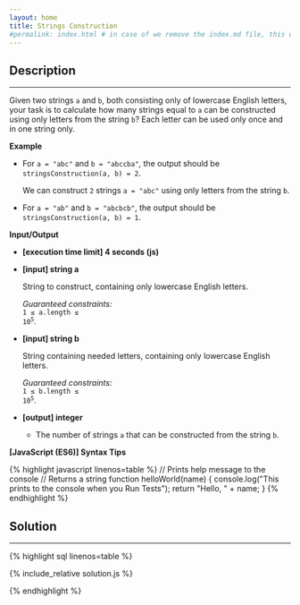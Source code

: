 ```yaml
---
layout: home
title: Strings Construction
#permalink: index.html # in case of we remove the index.md file, this doc will be the index page
---
```


<div class="row">
<div class="columnStmt" markdown="1">

## Description

---

Given two strings <code>a</code> and <code>b</code>, both consisting only of lowercase English letters, your task is to calculate how many strings equal to <code>a</code> can be constructed using only letters from the string <code>b</code>? Each letter can be used only once and in one string only.

**Example**

- For <code>a = "abc"</code> and <code>b = "abccba"</code>, the output should be <code>stringsConstruction(a, b) = 2</code>.

  We can construct <code>2</code> strings <code>a = "abc"</code> using only letters from the string <code>b</code>.

- For <code>a = "ab"</code> and <code>b = "abcbcb"</code>, the output should be <code>stringsConstruction(a, b) = 1</code>.

**Input/Output**

- **[execution time limit] 4 seconds (js)**

- **[input] string a**

  String to construct, containing only lowercase English letters.<br>

  _Guaranteed constraints:_<br>
  <code>1 ≤ a.length ≤ 10<sup>5</sup></code>.

- **[input] string b**

  String containing needed letters, containing only lowercase English letters.<br>

  _Guaranteed constraints:_<br>
  <code>1 ≤ b.length ≤ 10<sup>5</sup></code>.

- **[output] integer**
  - The number of strings <code>a</code> that can be constructed from the string <code>b</code>.

**[JavaScript (ES6)] Syntax Tips**

{% highlight javascript linenos=table %}
// Prints help message to the console
// Returns a string
function helloWorld(name) {
console.log("This prints to the console when you Run Tests");
return "Hello, " + name;
}
{% endhighlight %}

</div>
<div class="columnSol" markdown="1">

## Solution

---

{% highlight sql linenos=table %}

{% include_relative solution.js %}

{% endhighlight %}

</div>
</div>
